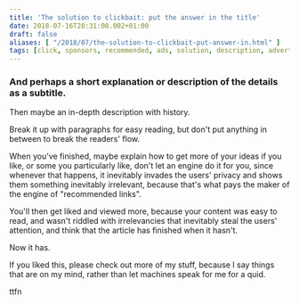 ```yaml
---
title: 'The solution to clickbait: put the answer in the title'
date: 2018-07-16T20:31:00.002+01:00
draft: false
aliases: [ "/2018/07/the-solution-to-clickbait-put-answer-in.html" ]
tags: [click, sponsors, recommended, ads, solution, description, advertising, clickbait, history, depth, bait, relevant]
---
```


### And perhaps a short explanation or description of the details as a subtitle.

Then maybe an in-depth description with history.

Break it up with paragraphs for easy reading, but don't put anything in between to break the readers' flow.

When you've finished, maybe explain how to get more of your ideas if you like, or some you particularly like, don't let an engine do it for you, since whenever that happens, it inevitably invades the users' privacy and shows them something inevitably irrelevant, because that's what pays the maker of the engine of "recommended links".

You'll then get liked and viewed more, because your content was easy to read, and wasn't riddled with irrelevancies that inevitably steal the users' attention, and think that the article has finished when it hasn't.

Now it has.

If you liked this, please check out more of my stuff, because I say things that are on my mind, rather than let machines speak for me for a quid.

ttfn